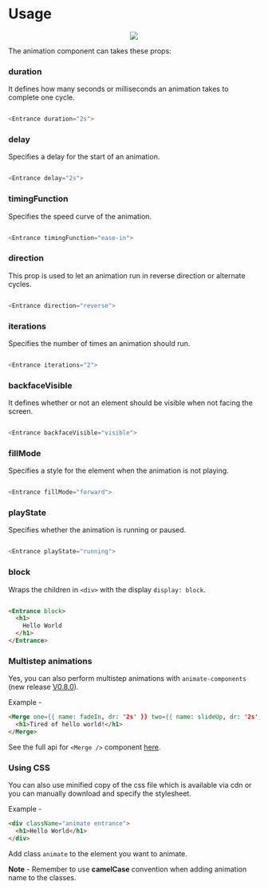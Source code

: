 # Usage

<p align="center">
	<img src="https://gyazo.com/9fc95209d4a04c636b7af98711cd0df3.png" />
</p>

The animation component can takes these props:

### duration 
It defines how many seconds or milliseconds an animation takes to complete one cycle.

```javascript

<Entrance duration="2s">

```
### delay 
Specifies a delay for the start of an animation.

```javascript

<Entrance delay="2s">

```
### timingFunction 
Specifies the speed curve of the animation.

```javascript

<Entrance timingFunction="ease-in">

```
### direction
This prop is used to let an animation run in reverse direction or alternate cycles.

```javascript

<Entrance direction="reverse">

```
### iterations
Specifies the number of times an animation should run.

```javascript

<Entrance iterations="2">

```
### backfaceVisible
It defines whether or not an element should be visible when not facing the screen.

```javascript

<Entrance backfaceVisible="visible">

```
### fillMode
Specifies a style for the element when the animation is not playing.

```javascript

<Entrance fillMode="forward">

```
### playState
Specifies whether the animation is running or paused.

```javascript

<Entrance playState="running">

```
### block
Wraps the children in `<div>` with the display `display: block`.

```html

<Entrance block>
  <h1>
    Hello World
  </h1>
</Entrance>

```

### Multistep animations
Yes, you can also perform multistep animations with `animate-components` (new release [V0.8.0](https://github.com/nitin42/animate-components/releases/tag/0.8.0)). 

Example - 

```html
<Merge one={{ name: fadeIn, dr: '2s' }} two={{ name: slideUp, dr: '2s', tf: 'ease-in' }}>
  <h1>Tired of hello world!</h1>
</Merge>
```

See the full api for `<Merge />` component [here](https://github.com/nitin42/animate-components/blob/master/docs/api.md).

### Using CSS 
You can also use minified copy of the css file which is available via cdn or you can manually download and specify the stylesheet.

Example - 

```html
<div className="animate entrance">
  <h1>Hello World</h1>
</div>
```

Add class `animate` to the element you want to animate.

**Note** - Remember to use **camelCase** convention when adding animation name to the classes.
